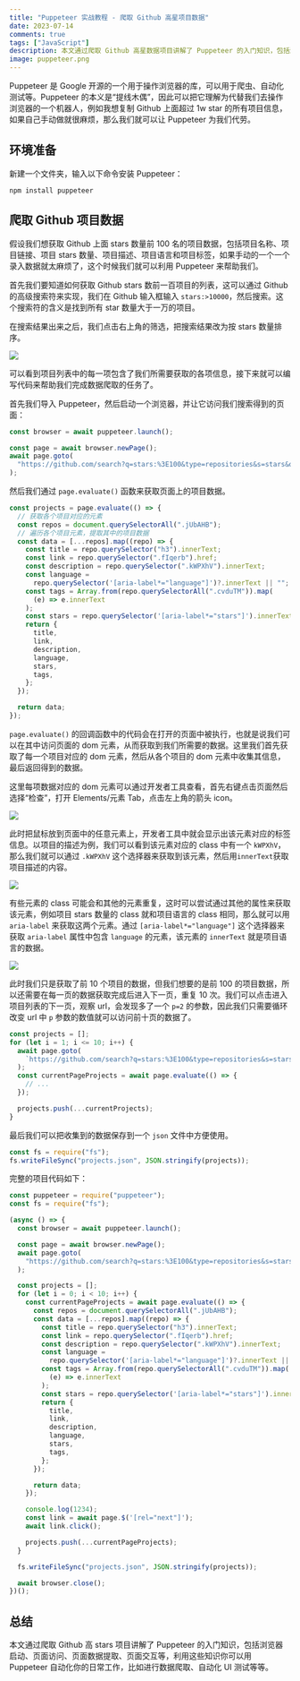 ```yaml
---
title: "Puppeteer 实战教程 - 爬取 Github 高星项目数据"
date: 2023-07-14
comments: true
tags: ["JavaScript"]
description: 本文通过爬取 Github 高星数据项目讲解了 Puppeteer 的入门知识，包括浏览器启动、页面访问、页面数据提取、页面交互等，利用这些知识你可以用 Puppeteer 自动化你的日常工作。
image: puppeteer.png
---
```


Puppeteer 是 Google 开源的一个用于操作浏览器的库，可以用于爬虫、自动化测试等。Puppeteer 的本义是“提线木偶”，因此可以把它理解为代替我们去操作浏览器的一个机器人，例如我想复制 Github 上面超过 1w star 的所有项目信息，如果自己手动做就很麻烦，那么我们就可以让 Puppeteer 为我们代劳。

## 环境准备

新建一个文件夹，输入以下命令安装 Puppeteer：

```
npm install puppeteer
```

## 爬取 Github 项目数据

假设我们想获取 Github 上面 stars 数量前 100 名的项目数据，包括项目名称、项目链接、项目 stars 数量、项目描述、项目语言和项目标签，如果手动的一个一个录入数据就太麻烦了，这个时候我们就可以利用 Puppeteer 来帮助我们。

首先我们要知道如何获取 Github stars 数前一百项目的列表，这可以通过 Github 的高级搜索符来实现，我们在 Github 输入框输入 `stars:>10000`，然后搜索。这个搜索符的含义是找到所有 star 数量大于一万的项目。

在搜索结果出来之后，我们点击右上角的筛选，把搜索结果改为按 stars 数量排序。

![](2023-07-23-14-44-53.png)

可以看到项目列表中的每一项包含了我们所需要获取的各项信息，接下来就可以编写代码来帮助我们完成数据爬取的任务了。

首先我们导入 Puppeteer，然后启动一个浏览器，并让它访问我们搜索得到的页面：

```js
const browser = await puppeteer.launch();

const page = await browser.newPage();
await page.goto(
  "https://github.com/search?q=stars:%3E100&type=repositories&s=stars&o=desc"
);
```

然后我们通过 `page.evaluate()` 函数来获取页面上的项目数据。

```js
const projects = page.evaluate(() => {
  // 获取各个项目对应的元素
  const repos = document.querySelectorAll(".jUbAHB");
  // 遍历各个项目元素，提取其中的项目数据
  const data = [...repos].map((repo) => {
    const title = repo.querySelector("h3").innerText;
    const link = repo.querySelector(".fIqerb").href;
    const description = repo.querySelector(".kWPXhV").innerText;
    const language =
      repo.querySelector('[aria-label*="language"]')?.innerText || "";
    const tags = Array.from(repo.querySelectorAll(".cvduTM")).map(
      (e) => e.innerText
    );
    const stars = repo.querySelector('[aria-label*="stars"]').innerText;
    return {
      title,
      link,
      description,
      language,
      stars,
      tags,
    };
  });

  return data;
});
```

`page.evaluate()` 的回调函数中的代码会在打开的页面中被执行，也就是说我们可以在其中访问页面的 dom 元素，从而获取到我们所需要的数据。这里我们首先获取了每一个项目对应的 dom 元素，然后从各个项目的 dom 元素中收集其信息，最后返回得到的数据。

这里每项数据对应的 dom 元素可以通过开发者工具查看，首先右键点击页面然后选择“检查”，打开 Elements/元素 Tab，点击左上角的箭头 icon。

![](2023-07-23-14-58-20.png)

此时把鼠标放到页面中的任意元素上，开发者工具中就会显示出该元素对应的标签信息。以项目的描述为例，我们可以看到该元素对应的 class 中有一个 `kWPXhV`，那么我们就可以通过 `.kWPXhV` 这个选择器来获取到该元素，然后用`innerText`获取项目描述的内容。

![](2023-07-23-15-05-14.png)

有些元素的 class 可能会和其他的元素重复，这时可以尝试通过其他的属性来获取该元素，例如项目 stars 数量的 class 就和项目语言的 class 相同，那么就可以用 `aria-label` 来获取这两个元素。通过 `[aria-label*="language"]` 这个选择器来获取 `aria-label` 属性中包含 `language` 的元素，该元素的 `innerText` 就是项目语言的数据。

![](2023-07-23-15-08-00.png)

此时我们只是获取了前 10 个项目的数据，但我们想要的是前 100 的项目数据，所以还需要在每一页的数据获取完成后进入下一页，重复 10 次。我们可以点击进入项目列表的下一页，观察 url，会发现多了一个 `p=2` 的参数，因此我们只需要循环改变 url 中 `p` 参数的数值就可以访问前十页的数据了。

```js
const projects = [];
for (let i = 1; i <= 10; i++) {
  await page.goto(
    `https://github.com/search?q=stars:%3E100&type=repositories&s=stars&o=desc&p=${i}`
  );
  const currentPageProjects = await page.evaluate(() => {
    // ...
  });

  projects.push(...currentProjects);
}
```

最后我们可以把收集到的数据保存到一个 `json` 文件中方便使用。

```js
const fs = require("fs");
fs.writeFileSync("projects.json", JSON.stringify(projects));
```

完整的项目代码如下：

```js
const puppeteer = require("puppeteer");
const fs = require("fs");

(async () => {
  const browser = await puppeteer.launch();

  const page = await browser.newPage();
  await page.goto(
    "https://github.com/search?q=stars:%3E100&type=repositories&s=stars&o=desc"
  );

  const projects = [];
  for (let i = 0; i < 10; i++) {
    const currentPageProjects = await page.evaluate(() => {
      const repos = document.querySelectorAll(".jUbAHB");
      const data = [...repos].map((repo) => {
        const title = repo.querySelector("h3").innerText;
        const link = repo.querySelector(".fIqerb").href;
        const description = repo.querySelector(".kWPXhV").innerText;
        const language =
          repo.querySelector('[aria-label*="language"]')?.innerText || "";
        const tags = Array.from(repo.querySelectorAll(".cvduTM")).map(
          (e) => e.innerText
        );
        const stars = repo.querySelector('[aria-label*="stars"]').innerText;
        return {
          title,
          link,
          description,
          language,
          stars,
          tags,
        };
      });

      return data;
    });

    console.log(1234);
    const link = await page.$('[rel="next"]');
    await link.click();

    projects.push(...currentPageProjects);
  }

  fs.writeFileSync("projects.json", JSON.stringify(projects));

  await browser.close();
})();
```

## 总结

本文通过爬取 Github 高 stars 项目讲解了 Puppeteer 的入门知识，包括浏览器启动、页面访问、页面数据提取、页面交互等，利用这些知识你可以用 Puppeteer 自动化你的日常工作，比如进行数据爬取、自动化 UI 测试等等。
